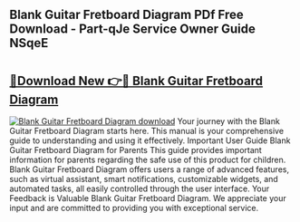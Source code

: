 ## Blank Guitar Fretboard Diagram PDf Free Download - Part-qJe Service Owner Guide NSqeE

# <h2><a href="http://dfhdlw.blite.top/?on=Blank+Guitar+Fretboard+Diagram">🔗Download New 👉🔴 Blank Guitar Fretboard Diagram</a></h2>

[![Blank Guitar Fretboard Diagram download](https://i.imgur.com/lujVjoI.png)](http://dfhdlw.blite.top/?on=Blank+Guitar+Fretboard+Diagram)
Your journey with the Blank Guitar Fretboard Diagram starts here. This manual is your comprehensive guide to understanding and using it effectively. Important User Guide Blank Guitar Fretboard Diagram for Parents This guide provides important information for parents regarding the safe use of this product for children. Blank Guitar Fretboard Diagram offers users a range of advanced features, such as virtual assistant, smart notifications, customizable widgets, and automated tasks, all easily controlled through the user interface. Your Feedback is Valuable Blank Guitar Fretboard Diagram. We appreciate your input and are committed to providing you with exceptional service.

